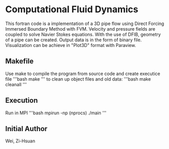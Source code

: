 # Computational Fluid Dynamics
This fortran code is a implementation of a 3D pipe flow using Direct Forcing Immersed Boundary Method with FVM. Velocity and pressure fields are coupled to solve Navier Stokes equations. With the use of DFIB, geometry of a pipe can be created. Output data is in the form of binary file. Visualization can be achieve in "Plot3D" format with Paraview.

## Makefile
Use make to compile the program from source code and create executice file
'''bash
make
'''
to clean up object files and old data:
'''bash
make cleanall
'''

## Execution
Run in MPI
'''bash
mpirun -np (nprocs) ./main
'''

## Initial Author
Wei, Zi-Hsuan

